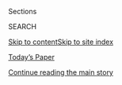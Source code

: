 <div id="app">

<div>

<div class="NYTAppHideMasthead css-zz1s19 e1suatyy0">

<div class="section css-ui9rw0 e1suatyy2">

<div class="css-11hrj97 er09x8g0">

<div class="css-6n7j50">

</div>

<span class="css-1dv1kvn">Sections</span>

<div class="css-10488qs">

<span class="css-1dv1kvn">SEARCH</span>

</div>

[Skip to content](#site-content)[Skip to site
index](#site-index)

</div>

<div class="css-10698na e1huz5gh0">

</div>

</div>

<div id="masthead-bar-one" class="section hasLinks css-15hmgas e1csuq9d3">

<div class="css-uqyvli e1csuq9d0">

</div>

<div class="css-1uqjmks e1csuq9d1">

</div>

<div class="css-9e9ivx">

[](https://myaccount.nytimes.com/auth/login?response_type=cookie&client_id=vi)

</div>

<div class="css-1bvtpon e1csuq9d2">

[Today’s Paper](https://www.nytimes.com/section/todayspaper)

</div>

</div>

</div>

</div>

<div data-aria-hidden="false">

<div id="site-content" data-role="main">

<div id="top-wrapper" class="css-15p45cc eaca97t0" type="top">

<div id="top-slug" class="css-19x0jxb eaca97t1" hidden="">

Advertisement

</div>

[Continue reading the main
story](#after-top)

<div class="ad top-wrapper" style="text-align:center;height:100%;display:block;min-height:90px">

<div id="top" class="place-ad" data-position="top" data-size-key="top">

</div>

</div>

<div id="after-top">

</div>

</div>

<div id="collection-vietnam-67" class="section css-15h4p1b e9abtgs0">

<div class="css-1j21atc e1svk9qx1">

<div class="css-fmiefx e1svk9qx2">

<div class="css-1hk7r2m eu54l5x0">

<div id="sponsor-wrapper" class="css-7a1pgi eaca97t0" type="sponsor" hidden="">

<div id="sponsor-slug" class="css-1l4mleb eaca97t1" hidden="">

Supported by

</div>

[Continue reading the main
story](#after-sponsor)

<div id="sponsor" class="ad sponsor-wrapper" style="text-align:left;height:100%;display:block">

</div>

<div id="after-sponsor">

</div>

</div>

</div>

### <span class="css-1032l74 ezz4tcd1">[Opinion](/section/opinion)</span>

</div>

<div class="css-nfcc9b e1svk9qx3">

<div class="css-zpl4ow e1svk9qx7">

![avatar](https://static01.nyt.com/images/2017/01/08/opinion/sunday/08vietnamBUG/08vietnamBUG-thumbLarge.jpg)

</div>

<div class="css-vl9dhg e1svk9qx5">

<div class="css-1nrhkj6 e1svk9qx6">

# Vietnam '67

<div class="follow-button-placeholder" data-collection-id="">

</div>

</div>

## <span>Historians, veterans and journalists recall 1967 in Vietnam, a year that changed the war and changed America.</span>

</div>

</div>

## <span>Historians, veterans and journalists recall 1967 in Vietnam, a year that changed the war and changed America.</span>

</div>

<div class="css-1rclpnj ekkqrpp0">

<div id="collection-highlights-container" class="section css-18l1u7x e46isfb1">

<div class="template-1 css-gfgt40 ekkqrpp1">

## Highlights

1.  ![<span class="css-kvjpws e1oaj3zl2"><span class="css-1dv1kvn">Credit</span>Patrick
    Christain/Getty
    Images</span>](https://static01.nyt.com/images/2017/01/08/opinion/sunday/08marlantes2/08marlantes2-jumbo.jpg)
    
    <div class="css-gjijuv">
    
    ## [Vietnam: The War That Killed Trust](/2017/01/07/opinion/sunday/vietnam-the-war-that-killed-trust.html)
    
    The legacy of the war still shapes America, even if most of us are
    too young to remember
    it.
    
    <span class="css-me3p27"></span><span class="css-1dydysp e4e4i5l3"></span><span class="css-9voj2j">By
    <span class="css-1baulvz last-byline" itemprop="name">Karl
    Marlantes</span></span>
    
    </div>

2.  ![<span class="css-1nk1g0h e1oaj3zl2"><span class="css-1dv1kvn">Credit</span>Viviane
    Moos/Corbis, via Getty
    Images</span>](https://static01.nyt.com/images/2018/03/31/opinion/31Vietnam-Gerstel/31Vietnam-Gerstel-videoLarge.jpg)
    
    <div class="css-10wtrbd">
    
    ## [A Pale Smoke](/2018/03/30/opinion/vietnam-fifty-years-later.html)
    
    Fifty years later, what does the Vietnam War mean? And how should we
    remember the men and women who served in
    it?
    
    <span class="css-me3p27"></span><span class="css-1dydysp e4e4i5l3"></span><span class="css-9voj2j">By
    <span class="css-1baulvz last-byline" itemprop="name">David
    Gerstel</span></span>
    
    </div>

3.  ![<span class="css-1nk1g0h e1oaj3zl2"><span class="css-1dv1kvn">Credit</span>Wally
    McNamee/Corbis, via Getty
    Images</span>](https://static01.nyt.com/images/2018/03/24/opinion/24Vietnam-Brenes/24Vietnam-Brenes-videoLarge.jpg)
    
    <div class="css-10wtrbd">
    
    ## [The Tragedy of Hubert Humphrey](/2018/03/23/opinion/vietnam-hubert-humphrey.html)
    
    If he had won in 1968, the Vietnam War would have ended sooner, and
    America would be a much different place
    today.
    
    <span class="css-me3p27"></span><span class="css-1dydysp e4e4i5l3"></span><span class="css-9voj2j">By
    <span class="css-1baulvz last-byline" itemprop="name">Michael
    Brenes</span></span>
    
    </div>

4.  ![<span class="css-1nk1g0h e1oaj3zl2"><span class="css-1dv1kvn">Credit</span>Herve
    Gloaguen/Gamma-Rapho, via Getty
    Images</span>](https://static01.nyt.com/images/2018/03/29/opinion/29vietnamWeb/29vietnamWeb-mediumThreeByTwo440.jpg)
    
    <div class="css-10wtrbd">
    
    ## [How Vietnam Changed Journalism](/2018/03/29/opinion/vietnam-war-journalism.html)
    
    There’s a new generation of reporters who take nothing for granted
    because of what they know about that
    war.
    
    <span class="css-me3p27"></span><span class="css-1dydysp e4e4i5l3"></span><span class="css-9voj2j">By
    <span class="css-1baulvz last-byline" itemprop="name">Andrew
    Pearson</span></span>
    
    </div>

</div>

</div>

<div id="mid1-wrapper" class="css-1mn4oms eaca97t0" type="rank">

<div id="mid1-slug" class="css-1tag3rd eaca97t1">

Advertisement

</div>

[Continue reading the main
story](#after-mid1)

<div id="mid1" class="ad mid1-wrapper" style="text-align:center;height:100%;display:block">

</div>

<div id="after-mid1">

</div>

</div>

</div>

<div class="css-185go5a e1o5byef0">

<div class="css-15cbhtu">

  - [Latest](#stream-panel)
  - <span class="css-6n7j50">Search</span>
    <div class="control">
    <div class="label-container css-1dv1kvn">
    Search
    </div>
    <div class="css-wm4t3d">
    **<span id="clear-search-input" class="css-1dv1kvn">Clear this text
    input</span>
    </div>
    </div>
    <span class="css-1iovbfw"></span>

<div id="stream-panel" class="section css-8msx5b e1jz0cab1">

<div class="css-13mho3u">

1.  
    
    <div class="css-1cp3ece">
    
    <div class="css-1l4spti">
    
    [](/2018/03/30/opinion/the-end-of-south-vietnam.html)
    
    <div class="css-79elbk">
    
    ![](https://static01.nyt.com/images/2018/03/30/opinion/30Vietnam-Huynhphoto/30Vietnam-Huynhphoto-thumbWide-v3.jpg?quality=75&auto=webp&disable=upscale)
    
    </div>
    
    ## The End of South Vietnam
    
    I barely made it out after the fall of Saigon. It was 20 years
    before I went back.
    
    <div class="css-1nqbnmb ea5icrr0">
    
    By <span class="css-1n7hynb">Dien
    Huynh</span>
    
    </div>
    
    </div>
    
    <div class="css-1lc2l26 e1xfvim33">
    
    </div>
    
    </div>

2.  
    
    <div class="css-1cp3ece">
    
    <div class="css-1l4spti">
    
    [](/2018/03/29/opinion/vietnam-war-necessary.html)
    
    <div class="css-79elbk">
    
    ![](https://static01.nyt.com/images/2018/03/29/opinion/29Vietnam-Lawrence/29Vietnam-Lawrence-thumbWide.jpg?quality=75&auto=webp&disable=upscale)
    
    </div>
    
    ## Was the Vietnam War Necessary?
    
    Lyndon Johnson said the alternative might be a nuclear war. But even
    the C.I.A. disagreed.
    
    <div class="css-1nqbnmb ea5icrr0">
    
    By <span class="css-1n7hynb">Mark Atwood
    Lawrence</span>
    
    </div>
    
    </div>
    
    <div class="css-1lc2l26 e1xfvim33">
    
    </div>
    
    </div>

3.  
    
    <div class="css-1cp3ece">
    
    <div class="css-1l4spti">
    
    [](/2018/03/28/opinion/vietnam-broke-democratic-party.html)
    
    <div class="css-79elbk">
    
    ![](https://static01.nyt.com/images/2018/03/28/opinion/28Vietnam-Nelson/28Vietnam-Nelson-thumbWide.jpg?quality=75&auto=webp&disable=upscale)
    
    </div>
    
    ## How Vietnam Broke the Democratic Party
    
    The war split the left, exposing tensions over foreign policy that
    remained for decades.
    
    <div class="css-1nqbnmb ea5icrr0">
    
    By <span class="css-1n7hynb">Michael
    Nelson</span>
    
    </div>
    
    </div>
    
    <div class="css-1lc2l26 e1xfvim33">
    
    </div>
    
    </div>

4.  
    
    <div class="css-1cp3ece">
    
    <div class="css-1l4spti">
    
    [](/2018/03/27/opinion/my-vietnam-war.html)
    
    <div class="css-79elbk">
    
    ![](https://static01.nyt.com/images/2018/03/27/opinion/27Vietnam-newsletter1/27Vietnam-newsletter1-thumbWide.jpg?quality=75&auto=webp&disable=upscale)
    
    </div>
    
    ## My Vietnam War
    
    As a young woman, I wasn’t sent into combat. But I still fought the
    war at home.
    
    <div class="css-1nqbnmb ea5icrr0">
    
    By <span class="css-1n7hynb">Nancy
    Biberman</span>
    
    </div>
    
    </div>
    
    <div class="css-1lc2l26 e1xfvim33">
    
    </div>
    
    </div>

5.  
    
    <div class="css-1cp3ece">
    
    <div class="css-1l4spti">
    
    [](/2018/03/27/opinion/russians-vietnam-war.html)
    
    <div class="css-79elbk">
    
    ![](https://static01.nyt.com/images/2018/03/27/opinion/27Vietnam-Radchenko/27Vietnam-Radchenko-thumbWide.jpg?quality=75&auto=webp&disable=upscale)
    
    </div>
    
    ## Why Were the Russians in Vietnam?
    
    There were in fact remarkable parallels between American and Soviet
    involvement in Vietnam.
    
    <div class="css-1nqbnmb ea5icrr0">
    
    By <span class="css-1n7hynb">Sergey
    Radchenko</span>
    
    </div>
    
    </div>
    
    <div class="css-1lc2l26 e1xfvim33">
    
    </div>
    
    </div>

6.  
    
    <div class="css-1cp3ece">
    
    <div class="css-1l4spti">
    
    [](/2018/03/26/opinion/what-was-the-vietnam-war-about.html)
    
    <div class="css-79elbk">
    
    ![](https://static01.nyt.com/images/2018/03/26/opinion/26Vietnam-Appy/26Vietnam-Appy-thumbWide.jpg?quality=75&auto=webp&disable=upscale)
    
    </div>
    
    ## What Was the Vietnam War About?
    
    Was it about anti-Communism? Civil war? Anti-colonialism? The answer
    matters, and not just to historians.
    
    <div class="css-1nqbnmb ea5icrr0">
    
    By <span class="css-1n7hynb">Christian G.
    Appy</span>
    
    </div>
    
    </div>
    
    <div class="css-1lc2l26 e1xfvim33">
    
    </div>
    
    </div>

7.  
    
    <div class="css-1cp3ece">
    
    <div class="css-1l4spti">
    
    [](/2018/03/24/opinion/lyndon-johnson-vietnam.html)
    
    <div class="css-79elbk">
    
    ![](https://static01.nyt.com/images/2018/03/25/sunday-review/25Vietnam-Logevall/25Vietnam-Logevall-thumbWide.jpg?quality=75&auto=webp&disable=upscale)
    
    </div>
    
    ## Why Lyndon Johnson Dropped Out
    
    He had known for years that the Vietnam War would destroy him. In
    March 1968, it did.
    
    <div class="css-1nqbnmb ea5icrr0">
    
    By <span class="css-1n7hynb">Fredrik
    Logevall</span>
    
    </div>
    
    </div>
    
    <div class="css-1lc2l26 e1xfvim33">
    
    </div>
    
    </div>

8.  
    
    <div class="css-1cp3ece">
    
    <div class="css-1l4spti">
    
    [](/2018/03/22/opinion/vietnam-wasnt-just-an-american-war.html)
    
    <div class="css-79elbk">
    
    ![](https://static01.nyt.com/images/2018/03/22/opinion/22cao/22cao-thumbWide.jpg?quality=75&auto=webp&disable=upscale)
    
    </div>
    
    ## Vietnam Wasn’t Just an American War
    
    In American novels and films about the Vietnam War, the Vietnamese
    remain minor characters.
    
    <div class="css-1nqbnmb ea5icrr0">
    
    By <span class="css-1n7hynb">Lan
    Cao</span>
    
    </div>
    
    </div>
    
    <div class="css-1lc2l26 e1xfvim33">
    
    </div>
    
    </div>

9.  
    
    <div class="css-1cp3ece">
    
    <div class="css-1l4spti">
    
    [](/2018/03/20/opinion/the-chopper-pilots.html)
    
    <div class="css-79elbk">
    
    ![](https://static01.nyt.com/images/2018/03/20/opinion/20Vietnam-newsletter/20Vietnam-newsletter-thumbWide.jpg?quality=75&auto=webp&disable=upscale)
    
    </div>
    
    ## The Chopper Pilots
    
    I made over 50 helicopter assaults during Vietnam. Each one had a
    story.
    
    <div class="css-1nqbnmb ea5icrr0">
    
    By <span class="css-1n7hynb">Bill
    Lord</span>
    
    </div>
    
    </div>
    
    <div class="css-1lc2l26 e1xfvim33">
    
    </div>
    
    </div>

10. 
    
    <div class="css-1cp3ece">
    
    <div class="css-1l4spti">
    
    [](/2018/03/20/opinion/vietnam-war-agent-orange-bombs.html)
    
    <div class="css-79elbk">
    
    ![](https://static01.nyt.com/images/2018/03/20/opinion/20Vietnam-garfinkel4/20Vietnam-garfinkel4-thumbWide.jpg?quality=75&auto=webp&disable=upscale)
    
    </div>
    
    ## The Vietnam War Is Over. The Bombs Remain.
    
    Unexploded cluster munitions and Agent Orange continue to wreak
    havoc in the country, but America won’t help.
    
    <div class="css-1nqbnmb ea5icrr0">
    
    By <span class="css-1n7hynb">Ariel Garfinkel</span>
    
    </div>
    
    </div>
    
    <div class="css-1lc2l26 e1xfvim33">
    
    </div>
    
    </div>

<div class="css-13mho3u">

<div class="css-1t62hi8">

<div class="css-1stvaey">

Show
More

<div>

<div style="border:0;clip:rect(0 0 0 0);height:1px;margin:-1px;overflow:hidden;white-space:nowrap;padding:0;width:1px;position:absolute" data-role="log" data-aria-live="assertive">

</div>

<div style="border:0;clip:rect(0 0 0 0);height:1px;margin:-1px;overflow:hidden;white-space:nowrap;padding:0;width:1px;position:absolute" data-role="log" data-aria-live="assertive">

</div>

<div style="border:0;clip:rect(0 0 0 0);height:1px;margin:-1px;overflow:hidden;white-space:nowrap;padding:0;width:1px;position:absolute" data-role="log" data-aria-live="polite">

</div>

<div style="border:0;clip:rect(0 0 0 0);height:1px;margin:-1px;overflow:hidden;white-space:nowrap;padding:0;width:1px;position:absolute" data-role="log" data-aria-live="polite">

</div>

</div>

</div>

</div>

</div>

</div>

<div class="css-g6hk37 supplemental">

<div id="mid2-wrapper" class="css-10wkyv7 eaca97t0" type="lede">

<div id="mid2-slug" class="css-1tag3rd eaca97t1">

Advertisement

</div>

[Continue reading the main
story](#after-mid2)

<div id="mid2" class="ad mid2-wrapper" style="text-align:center;height:100%;display:block;min-height:250px">

</div>

<div id="after-mid2">

</div>

</div>

<div id="mktg-wrapper" class="css-oxle51 eaca97t0" type="mktg">

<div id="mktg-slug" class="css-1tag3rd eaca97t1">

Advertisement

</div>

[Continue reading the main
story](#after-mktg)

<div id="mktg" class="ad mktg-wrapper" style="text-align:center;height:100%;display:block">

</div>

<div id="after-mktg">

</div>

</div>

</div>

</div>

</div>

</div>

</div>

</div>

## Site Index

<div>

</div>

## Site Information Navigation

  - [© <span>2020</span> <span>The New York Times
    Company</span>](https://help.nytimes.com/hc/en-us/articles/115014792127-Copyright-notice)

<!-- end list -->

  - [NYTCo](https://www.nytco.com/)
  - [Contact
    Us](https://help.nytimes.com/hc/en-us/articles/115015385887-Contact-Us)
  - [Work with us](https://www.nytco.com/careers/)
  - [Advertise](https://nytmediakit.com/)
  - [T Brand Studio](http://www.tbrandstudio.com/)
  - [Your Ad
    Choices](https://www.nytimes.com/privacy/cookie-policy#how-do-i-manage-trackers)
  - [Privacy](https://www.nytimes.com/privacy)
  - [Terms of
    Service](https://help.nytimes.com/hc/en-us/articles/115014893428-Terms-of-service)
  - [Terms of
    Sale](https://help.nytimes.com/hc/en-us/articles/115014893968-Terms-of-sale)
  - [Site
    Map](https://spiderbites.nytimes.com)
  - [Help](https://help.nytimes.com/hc/en-us)
  - [Subscriptions](https://www.nytimes.com/subscription?campaignId=37WXW)

</div>

</div>
